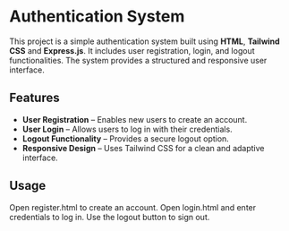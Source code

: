 # Authentication System

This project is a simple authentication system built using **HTML**, **Tailwind CSS** and **Express.js**. 
It includes user registration, login, and logout functionalities. The system provides a structured and responsive user interface.

## Features

- **User Registration** – Enables new users to create an account.  
- **User Login** – Allows users to log in with their credentials.  
- **Logout Functionality** – Provides a secure logout option.  
- **Responsive Design** – Uses Tailwind CSS for a clean and adaptive interface.  

## Usage
Open register.html to create an account.
Open login.html and enter credentials to log in.
Use the logout button to sign out.
